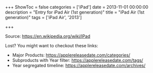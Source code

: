 +++
ShowToc = false
categories = ['iPad']
date = 2013-11-01 00:00:00
description = "Entry for iPad Air (1st generation)"
title = "iPad Air (1st generation)"
tags = ['iPad Air', '2013']

+++

Source: https://en.wikipedia.org/wiki/IPad

Lost?
You might want to checkout these links:
- Major Products: https://applereleasedate.com/categories/
- Subproducts with Year filter: https://applereleasedate.com/tags/
- Year segregated timeline: https://applereleasedate.com/archives/

